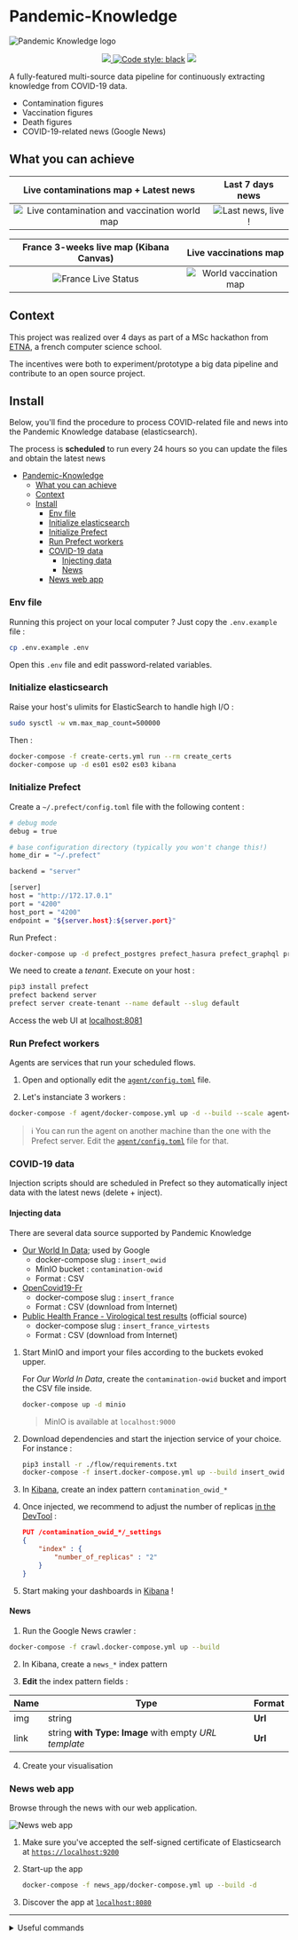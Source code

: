 # Pandemic-Knowledge

![Pandemic Knowledge logo](./pandemic_knowledge.png)

<p align="center">
    <a href="https://travis-ci.com/flavienbwk/Pandemic-Knowledge" target="_blank">
        <img src="https://travis-ci.org/flavienbwk/Pandemic-Knowledge.svg?branch=main"/>
    </a>
    <a href="https://github.com/psf/black"><img alt="Code style: black" src="https://img.shields.io/badge/code%20style-black-000000.svg"></a>
    <a href="./LICENSE"><img atl="Repo license MIT" src="https://img.shields.io/badge/License-MIT-yellow.svg"/></a>
</p>

A fully-featured multi-source data pipeline for continuously extracting knowledge from COVID-19 data.

- Contamination figures
- Vaccination figures
- Death figures
- COVID-19-related news (Google News)

## What you can achieve

|                        Live contaminations map + Latest news                        |                   Last 7 days news                    |
| :---------------------------------------------------------------------------------: | :---------------------------------------------------: |
| ![Live contamination and vaccination world map](./illustrations/live_dashboard.png) | ![Last news, live !](./illustrations/latest_news.png) |

|            France 3-weeks live map (Kibana Canvas)            |                     Live vaccinations map                     |
| :-----------------------------------------------------------: | :-----------------------------------------------------------: |
| ![France Live Status](./illustrations/france_live_status.png) | ![World vaccination map](./illustrations/vaccination_map.png) |

## Context

This project was realized over 4 days as part of a MSc hackathon from [ETNA](https://etna.io), a french computer science school.

The incentives were both to experiment/prototype a big data pipeline and contribute to an open source project.

## Install

Below, you'll find the procedure to process COVID-related file and news into the Pandemic Knowledge database (elasticsearch).

The process is **scheduled** to run every 24 hours so you can update the files and obtain the latest news

- [Pandemic-Knowledge](#pandemic-knowledge)
  - [What you can achieve](#what-you-can-achieve)
  - [Context](#context)
  - [Install](#install)
    - [Env file](#env-file)
    - [Initialize elasticsearch](#initialize-elasticsearch)
    - [Initialize Prefect](#initialize-prefect)
    - [Run Prefect workers](#run-prefect-workers)
    - [COVID-19 data](#covid-19-data)
      - [Injecting data](#injecting-data)
      - [News](#news)
    - [News web app](#news-web-app)

### Env file

Running this project on your local computer ? Just copy the `.env.example` file :

```bash
cp .env.example .env
```

Open this `.env` file and edit password-related variables.

### Initialize elasticsearch

Raise your host's ulimits for ElasticSearch to handle high I/O :

```bash
sudo sysctl -w vm.max_map_count=500000
```

Then :

```bash
docker-compose -f create-certs.yml run --rm create_certs
docker-compose up -d es01 es02 es03 kibana
```

### Initialize Prefect

Create a `~/.prefect/config.toml` file with the following content :

```bash
# debug mode
debug = true

# base configuration directory (typically you won't change this!)
home_dir = "~/.prefect"

backend = "server"

[server]
host = "http://172.17.0.1"
port = "4200"
host_port = "4200"
endpoint = "${server.host}:${server.port}"
```

Run Prefect :

```bash
docker-compose up -d prefect_postgres prefect_hasura prefect_graphql prefect_towel prefect_apollo prefect_ui
```

We need to create a _tenant_. Execute on your host :

```bash
pip3 install prefect
prefect backend server
prefect server create-tenant --name default --slug default
```

Access the web UI at [localhost:8081](http://localhost:8081)

### Run Prefect workers

Agents are services that run your scheduled flows.

1. Open and optionally edit the [`agent/config.toml`](./agent/config.toml) file.

2. Let's instanciate 3 workers :

  ```bash
  docker-compose -f agent/docker-compose.yml up -d --build --scale agent=3 agent
  ```

  > :information_source: You can run the agent on another machine than the one with the Prefect server. Edit the [`agent/config.toml`](./agent/config.toml) file for that.

### COVID-19 data

Injection scripts should are scheduled in Prefect so they automatically inject data with the latest news (delete + inject).

#### Injecting data

There are several data source supported by Pandemic Knowledge

- [Our World In Data](https://ourworldindata.org/coronavirus-data); used by Google
  - docker-compose slug : `insert_owid`
  - MinIO bucket : `contamination-owid`
  - Format : CSV
- [OpenCovid19-Fr](https://github.com/opencovid19-fr/data)
  - docker-compose slug : `insert_france`
  - Format : CSV (download from Internet)
- [Public Health France - Virological test results](https://www.data.gouv.fr/en/datasets/donnees-relatives-aux-resultats-des-tests-virologiques-covid-19/) (official source)
  - docker-compose slug : `insert_france_virtests`
  - Format : CSV (download from Internet)

1. Start MinIO and import your files according to the buckets evoked upper.

    For _Our World In Data_, create the `contamination-owid` bucket and import the CSV file inside.

    ```bash
    docker-compose up -d minio
    ```

    > MinIO is available at `localhost:9000`

2. Download dependencies and start the injection service of your choice. For instance :

    ```bash
    pip3 install -r ./flow/requirements.txt
    docker-compose -f insert.docker-compose.yml up --build insert_owid
    ```

3. In [Kibana](https://localhost:5601), create an index pattern `contamination_owid_*`

4. Once injected, we recommend to adjust the number of replicas [in the DevTool](https://localhost:5601/app/dev_tools#/console) :

    ```json
    PUT /contamination_owid_*/_settings
    {
        "index" : {
            "number_of_replicas" : "2"
        }
    }
    ```

5. Start making your dashboards in [Kibana](https://localhost:5601) !

#### News

1. Run the Google News crawler :

  ```bash
  docker-compose -f crawl.docker-compose.yml up --build
  ```

2. In Kibana, create a `news_*` index pattern

3. **Edit** the index pattern fields :

  | Name | Type                                                  | Format  |
  | ---- | ----------------------------------------------------- | ------- |
  | img  | string                                                | **Url** |
  | link | string **with Type: Image** with empty _URL template_ | **Url** |

4. Create your visualisation

### News web app

Browse through the news with our web application.

![News web app](./illustrations/news_web_app.png)

1. Make sure you've accepted the self-signed certificate of Elasticsearch at [`https://localhost:9200`](https://localhost:9200)

2. Start-up the app

    ```bash
    docker-compose -f news_app/docker-compose.yml up --build -d
    ```

3. Discover the app at [`localhost:8080`](http://localhost:8080)

---

<details>
<summary>Useful commands</summary>

Possible improvements :

- [ ] Using Dask for parallelizing process of CSV lines by batch of 1000

</summary>

<details>
<summary>Useful commands</summary>

To stop everything :

```bash
docker-compose down
docker-compose -f agent/docker-compose.yml down
docker-compose -f insert.docker-compose.yml down
docker-compose -f crawl.docker-compose.yml down
```

To start each service, step by step :

```bash
docker-compose up -d es01 es02 es03 kibana
docker-compose up -d minio
docker-compose up -d prefect_postgres prefect_hasura prefect_graphql prefect_towel prefect_apollo prefect_ui
docker-compose -f agent/docker-compose.yml up -d --build --scale agent=3 agent
```

</details>
